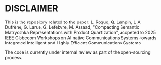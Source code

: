 # DISCLAIMER

This is the repository related to the paper: L. Roque, Q. Lampin, L-A. Dufrène, G. Larue, G. Lefebvre, M. Assaad, "Compacting Semantic Matryoshka Representations with Product Quantization", accpeted to 2025 IEEE Globecom Workshops on AI native Communications Systems-towards Integrated Intelligent and Highly Efficient Communications Systems.

The code is currently under internal review as part of the open-sourcing process.
